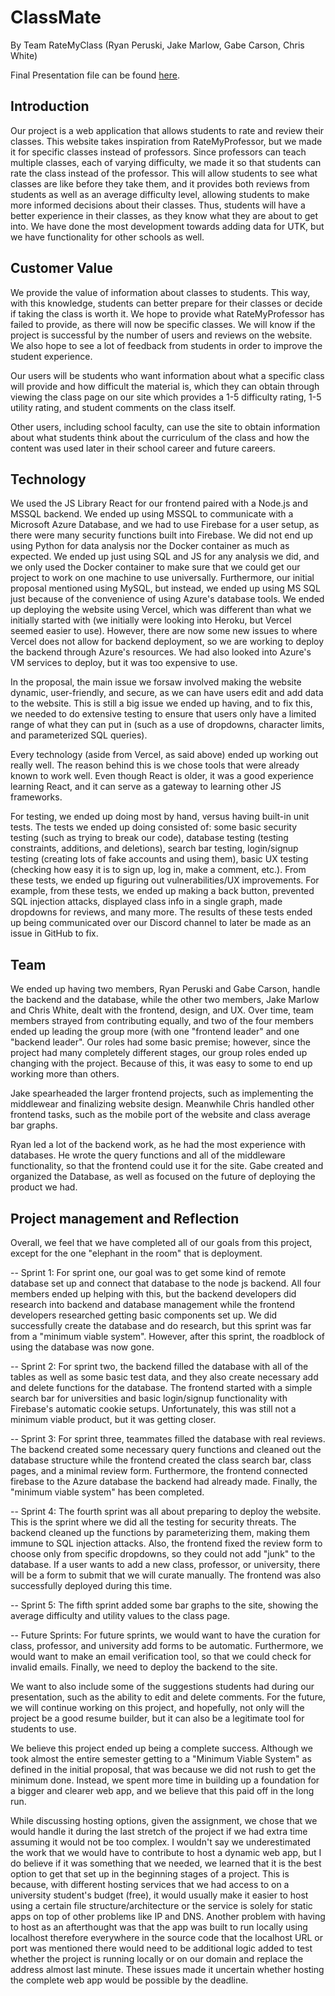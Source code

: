 # ClassMate 
By Team RateMyClass (Ryan Peruski, Jake Marlow, Gabe Carson, Chris White)

Final Presentation file can be found [here](https://docs.google.com/presentation/d/1KhkC0MU50GCO5wIaq_6z97T-NfnuFoOuOByaxhJb6n0/edit#slide=id.p).

## Introduction

Our project is a web application that allows students to rate and review their classes. This website takes inspiration from RateMyProfessor, but we made it for specific classes instead of professors. Since professors can teach multiple classes, each of varying difficulty, we made it so that students can rate the class instead of the professor. This will allow students to see what classes are like before they take them, and it provides both reviews from students as well as an average difficulty level, allowing students to make more informed decisions about their classes. Thus, students will have a better experience in their classes, as they know what they are about to get into. We have done the most development towards adding data for UTK, but we have functionality for other schools as well.

## Customer Value

We provide the value of information about classes to students. This way, with this knowledge, students can better prepare for their classes or decide if taking the class is worth it. We hope to provide what RateMyProfessor has failed to provide, as there will now be specific classes. We will know if the project is successful by the number of users and reviews on the website. We also hope to see a lot of feedback from students in order to improve the student experience.

Our users will be students who want information about what a specific class will provide and how difficult the material is, which they can obtain through viewing the class page on our site which provides a 1-5 difficulty rating, 1-5 utility rating, and student comments on the class itself.

Other users, including school faculty, can use the site to obtain information about what students think about the curriculum of the class and how the content was used later in their school career and future careers.

## Technology

We used the JS Library React for our frontend paired with a Node.js and MSSQL backend. We ended up using MSSQL to communicate with a Microsoft Azure Database, and we had to use Firebase for a user setup, as there were many security functions built into Firebase. We did not end up using Python for data analysis nor the Docker container as much as expected. We ended up just using SQL and JS for any analysis we did, and we only used the Docker container to make sure that we could get our project to work on one machine to use universally. Furthermore, our initial proposal mentioned using MySQL, but instead, we ended up using MS SQL just because of the convenience of using Azure's database tools. We ended up deploying the website using Vercel, which was different than what we initially started with (we initially were looking into Heroku, but Vercel seemed easier to use). However, there are now some new issues to where Vercel does not allow for backend deployment, so we are working to deploy the backend through Azure's resources. We had also looked into Azure's VM services to deploy, but it was too expensive to use.

In the proposal, the main issue we forsaw involved making the website dynamic, user-friendly, and secure, as we can have users edit and add data to the website. This is still a big issue we ended up having, and to fix this, we needed to do extensive testing to ensure that users only have a limited range of what they can put in (such as a use of dropdowns, character limits, and parameterized SQL queries).

Every technology (aside from Vercel, as said above) ended up working out really well. The reason behind this is we chose tools that were already known to work well. Even though React is older, it was a good experience learning React, and it can serve as a gateway to learning other JS frameworks.

For testing, we ended up doing most by hand, versus having built-in unit tests. The tests we ended up doing consisted of: some basic security testing (such as trying to break our code), database testing (testing constraints, additions, and deletions), search bar testing, login/signup testing (creating lots of fake accounts and using them), basic UX testing (checking how easy it is to sign up, log in, make a comment, etc.). From these tests, we ended up figuring out vulnerabilities/UX improvements. For example, from these tests, we ended up making a back button, prevented SQL injection attacks, displayed class info in a single graph, made dropdowns for reviews, and many more. The results of these tests ended up being communicated over our Discord channel to later be made as an issue in GitHub to fix.

## Team

We ended up having two members, Ryan Peruski and Gabe Carson, handle the backend and the database, while the other two members, Jake Marlow and Chris White, dealt with the frontend, design, and UX. Over time, team members strayed from contributing equally, and two of the four members ended up leading the group more (with one "frontend leader" and one "backend leader". Our roles had some basic premise; however, since the project had many completely different stages, our group roles ended up changing with the project. Because of this, it was easy to some to end up working more than others.

Jake spearheaded the larger frontend projects, such as implementing the middlewear and finalizing website design. Meanwhile Chris handled other frontend tasks, such as the mobile port of the website and class average bar graphs.

Ryan led a lot of the backend work, as he had the most experience with databases. He wrote the query functions and all of the middleware functionality, so that the frontend could use it for the site. Gabe created and organized the Database, as well as focused on the future of deploying the product we had.

## Project management and Reflection

Overall, we feel that we have completed all of our goals from this project, except for the one "elephant in the room" that is deployment.

-- Sprint 1: For sprint one, our goal was to get some kind of remote database set up and connect that database to the node js backend. All four members ended up helping with this, but the backend developers did research into backend and database management while the frontend developers researched getting basic components set up. We did successfully create the database and do research, but this sprint was far from a "minimum viable system". However, after this sprint, the roadblock of using the database was now gone.

-- Sprint 2: For sprint two, the backend filled the database with all of the tables as well as some basic test data, and they also create necessary add and delete functions for the database. The frontend started with a simple search bar for universities and basic login/signup functionality with Firebase's automatic cookie setups. Unfortunately, this was still not a minimum viable product, but it was getting closer.

-- Sprint 3: For sprint three, teammates filled the database with real reviews. The backend created some necessary query functions and cleaned out the database structure while the frontend created the class search bar, class pages, and a minimal review form. Furthermore, the frontend connected firebase to the Azure database the backend had already made. Finally, the "minimum viable system" has been completed.

-- Sprint 4: The fourth sprint was all about preparing to deploy the website. This is the sprint where we did all the testing for security threats. The backend cleaned up the functions by parameterizing them, making them immune to SQL injection attacks. Also, the frontend fixed the review form to choose only from specific dropdowns, so they could not add "junk" to the database. If a user wants to add a new class, professor, or university, there will be a form to submit that we will curate manually. The frontend was also successfully deployed during this time.

-- Sprint 5: The fifth sprint added some bar graphs to the site, showing the average difficulty and utility values to the class page.

-- Future Sprints: For future sprints, we would want to have the curation for class, professor, and university add forms to be automatic. Furthermore, we would want to make an email verification tool, so that we could check for invalid emails. Finally, we need to deploy the backend to the site.

We want to also include some of the suggestions students had during our presentation, such as the ability to edit and delete comments. For the future, we will continue working on this project, and hopefully, not only will the project be a good resume builder, but it can also be a legitimate tool for students to use.

We believe this project ended up being a complete success. Although we took almost the entire semester getting to a "Minimum Viable System" as defined in the initial proposal, that was because we did not rush to get the minimum done. Instead, we spent more time in building up a foundation for a bigger and clearer web app, and we believe that this paid off in the long run.

While discussing hosting options, given the assignment, we chose that we would handle it during the last stretch of the project if we had extra time assuming it would not be too complex. I wouldn't say we underestimated the work that we would have to contribute to host a dynamic web app, but I do believe if it was something that we needed, we learned that it is the best option to get that set up in the beginning stages of a project. This is because, with different hosting services that we had access to on a university student's budget (free), it would usually make it easier to host using a certain file structure/architecture or the service is solely for static apps on top of other problems like IP and DNS. Another problem with having to host as an afterthought was that the app was built to run locally using localhost therefore everywhere in the source code that the localhost URL or port was mentioned there would need to be additional logic added to test whether the project is running locally or on our domain and replace the address almost last minute. These issues made it uncertain whether hosting the complete web app would be possible by the deadline.
